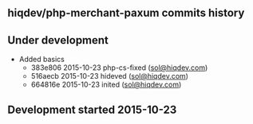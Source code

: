 hiqdev/php-merchant-paxum commits history
-----------------------------------------

## Under development

- Added basics
    - 383e806 2015-10-23 php-cs-fixed (sol@hiqdev.com)
    - 516aecb 2015-10-23 hideved (sol@hiqdev.com)
    - 664816e 2015-10-23 inited (sol@hiqdev.com)

## Development started 2015-10-23

